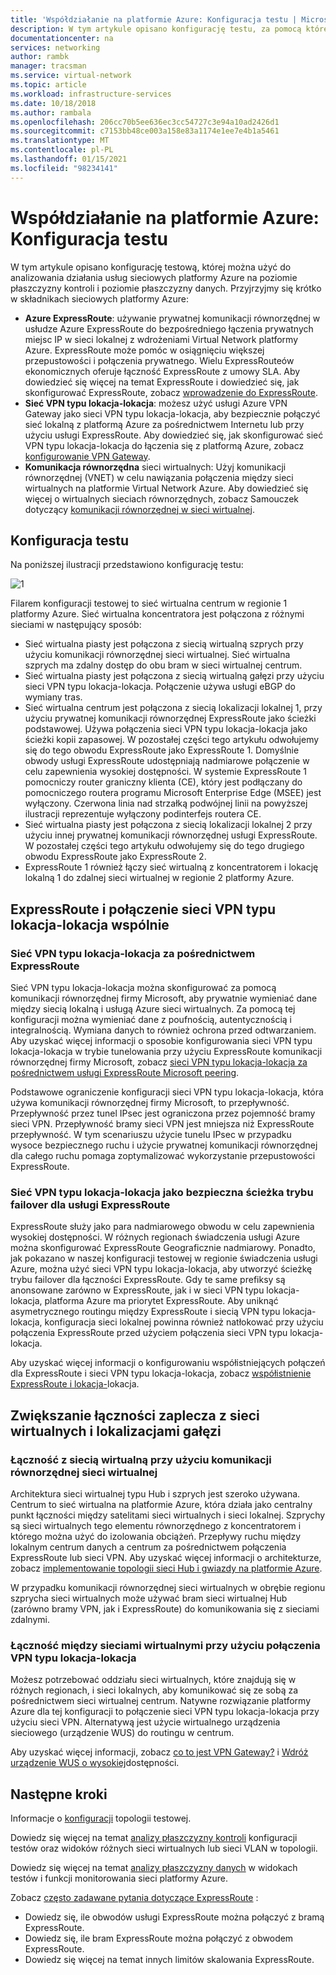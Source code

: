 ```yaml
---
title: 'Współdziałanie na platformie Azure: Konfiguracja testu | Microsoft Docs'
description: W tym artykule opisano konfigurację testu, za pomocą której można analizować współdziałanie między usługą ExpressRoute, siecią VPN typu lokacja-lokacja i wirtualną siecią równorzędną na platformie Azure.
documentationcenter: na
services: networking
author: rambk
manager: tracsman
ms.service: virtual-network
ms.topic: article
ms.workload: infrastructure-services
ms.date: 10/18/2018
ms.author: rambala
ms.openlocfilehash: 206cc70b5ee636ec3cc54727c3e94a10ad2426d1
ms.sourcegitcommit: c7153bb48ce003a158e83a1174e1ee7e4b1a5461
ms.translationtype: MT
ms.contentlocale: pl-PL
ms.lasthandoff: 01/15/2021
ms.locfileid: "98234141"
---
```

# <a name="interoperability-in-azure--test-setup"></a>Współdziałanie na platformie Azure: Konfiguracja testu

W tym artykule opisano konfigurację testową, której można użyć do analizowania działania usług sieciowych platformy Azure na poziomie płaszczyzny kontroli i poziomie płaszczyzny danych. Przyjrzyjmy się krótko w składnikach sieciowych platformy Azure:

-   **Azure ExpressRoute**: używanie prywatnej komunikacji równorzędnej w usłudze Azure ExpressRoute do bezpośredniego łączenia prywatnych miejsc IP w sieci lokalnej z wdrożeniami Virtual Network platformy Azure. ExpressRoute może pomóc w osiągnięciu większej przepustowości i połączenia prywatnego. Wielu ExpressRouteów ekonomicznych oferuje łączność ExpressRoute z umowy SLA. Aby dowiedzieć się więcej na temat ExpressRoute i dowiedzieć się, jak skonfigurować ExpressRoute, zobacz [wprowadzenie do ExpressRoute][ExpressRoute].
-   **Sieć VPN typu lokacja-lokacja**: możesz użyć usługi Azure VPN Gateway jako sieci VPN typu lokacja-lokacja, aby bezpiecznie połączyć sieć lokalną z platformą Azure za pośrednictwem Internetu lub przy użyciu usługi ExpressRoute. Aby dowiedzieć się, jak skonfigurować sieć VPN typu lokacja-lokacja do łączenia się z platformą Azure, zobacz [konfigurowanie VPN Gateway][VPN].
-   **Komunikacja równorzędna** sieci wirtualnych: Użyj komunikacji równorzędnej (VNET) w celu nawiązania połączenia między sieci wirtualnych na platformie Virtual Network Azure. Aby dowiedzieć się więcej o wirtualnych sieciach równorzędnych, zobacz Samouczek dotyczący [komunikacji równorzędnej w sieci wirtualnej][VNet].

## <a name="test-setup"></a>Konfiguracja testu

Na poniższej ilustracji przedstawiono konfigurację testu:

![1][1]

Filarem konfiguracji testowej to sieć wirtualna centrum w regionie 1 platformy Azure. Sieć wirtualna koncentratora jest połączona z różnymi sieciami w następujący sposób:

-   Sieć wirtualna piasty jest połączona z siecią wirtualną szprych przy użyciu komunikacji równorzędnej sieci wirtualnej. Sieć wirtualna szprych ma zdalny dostęp do obu bram w sieci wirtualnej centrum.
-   Sieć wirtualna piasty jest połączona z siecią wirtualną gałęzi przy użyciu sieci VPN typu lokacja-lokacja. Połączenie używa usługi eBGP do wymiany tras.
-   Sieć wirtualna centrum jest połączona z siecią lokalizacji lokalnej 1, przy użyciu prywatnej komunikacji równorzędnej ExpressRoute jako ścieżki podstawowej. Używa połączenia sieci VPN typu lokacja-lokacja jako ścieżki kopii zapasowej. W pozostałej części tego artykułu odwołujemy się do tego obwodu ExpressRoute jako ExpressRoute 1. Domyślnie obwody usługi ExpressRoute udostępniają nadmiarowe połączenie w celu zapewnienia wysokiej dostępności. W systemie ExpressRoute 1 pomocniczy router graniczny klienta (CE), który jest podłączany do pomocniczego routera programu Microsoft Enterprise Edge (MSEE) jest wyłączony. Czerwona linia nad strzałką podwójnej linii na powyższej ilustracji reprezentuje wyłączony podinterfejs routera CE.
-   Sieć wirtualna piasty jest połączona z siecią lokalizacji lokalnej 2 przy użyciu innej prywatnej komunikacji równorzędnej usługi ExpressRoute. W pozostałej części tego artykułu odwołujemy się do tego drugiego obwodu ExpressRoute jako ExpressRoute 2.
-   ExpressRoute 1 również łączy sieć wirtualną z koncentratorem i lokację lokalną 1 do zdalnej sieci wirtualnej w regionie 2 platformy Azure.

## <a name="expressroute-and-site-to-site-vpn-connectivity-in-tandem"></a>ExpressRoute i połączenie sieci VPN typu lokacja-lokacja wspólnie

###  <a name="site-to-site-vpn-over-expressroute"></a>Sieć VPN typu lokacja-lokacja za pośrednictwem ExpressRoute

Sieć VPN typu lokacja-lokacja można skonfigurować za pomocą komunikacji równorzędnej firmy Microsoft, aby prywatnie wymieniać dane między siecią lokalną i usługą Azure sieci wirtualnych. Za pomocą tej konfiguracji można wymieniać dane z poufnością, autentycznością i integralnością. Wymiana danych to również ochrona przed odtwarzaniem. Aby uzyskać więcej informacji o sposobie konfigurowania sieci VPN typu lokacja-lokacja w trybie tunelowania przy użyciu ExpressRoute komunikacji równorzędnej firmy Microsoft, zobacz [sieci VPN typu lokacja-lokacja za pośrednictwem usługi ExpressRoute Microsoft peering][S2S-Over-ExR]. 

Podstawowe ograniczenie konfiguracji sieci VPN typu lokacja-lokacja, która używa komunikacji równorzędnej firmy Microsoft, to przepływność. Przepływność przez tunel IPsec jest ograniczona przez pojemność bramy sieci VPN. Przepływność bramy sieci VPN jest mniejsza niż ExpressRoute przepływność. W tym scenariuszu użycie tunelu IPsec w przypadku wysoce bezpiecznego ruchu i użycie prywatnej komunikacji równorzędnej dla całego ruchu pomaga zoptymalizować wykorzystanie przepustowości ExpressRoute.

### <a name="site-to-site-vpn-as-a-secure-failover-path-for-expressroute"></a>Sieć VPN typu lokacja-lokacja jako bezpieczna ścieżka trybu failover dla usługi ExpressRoute

ExpressRoute służy jako para nadmiarowego obwodu w celu zapewnienia wysokiej dostępności. W różnych regionach świadczenia usługi Azure można skonfigurować ExpressRoute Geograficznie nadmiarowy. Ponadto, jak pokazano w naszej konfiguracji testowej w regionie świadczenia usługi Azure, można użyć sieci VPN typu lokacja-lokacja, aby utworzyć ścieżkę trybu failover dla łączności ExpressRoute. Gdy te same prefiksy są anonsowane zarówno w ExpressRoute, jak i w sieci VPN typu lokacja-lokacja, platforma Azure ma priorytet ExpressRoute. Aby uniknąć asymetrycznego routingu między ExpressRoute i siecią VPN typu lokacja-lokacja, konfiguracja sieci lokalnej powinna również natłokować przy użyciu połączenia ExpressRoute przed użyciem połączenia sieci VPN typu lokacja-lokacja.

Aby uzyskać więcej informacji o konfigurowaniu współistniejących połączeń dla ExpressRoute i sieci VPN typu lokacja-lokacja, zobacz [współistnienie ExpressRoute i lokacja-][ExR-S2S-CoEx]lokacja.

## <a name="extend-back-end-connectivity-to-spoke-vnets-and-branch-locations"></a>Zwiększanie łączności zaplecza z sieci wirtualnych i lokalizacjami gałęzi

### <a name="spoke-vnet-connectivity-by-using-vnet-peering"></a>Łączność z siecią wirtualną przy użyciu komunikacji równorzędnej sieci wirtualnej

Architektura sieci wirtualnej typu Hub i szprych jest szeroko używana. Centrum to sieć wirtualna na platformie Azure, która działa jako centralny punkt łączności między satelitami sieci wirtualnych i sieci lokalnej. Szprychy są sieci wirtualnych tego elementu równorzędnego z koncentratorem i którego można użyć do izolowania obciążeń. Przepływy ruchu między lokalnym centrum danych a centrum za pośrednictwem połączenia ExpressRoute lub sieci VPN. Aby uzyskać więcej informacji o architekturze, zobacz [implementowanie topologii sieci Hub i gwiazdy na platformie Azure][Hub-n-Spoke].

W przypadku komunikacji równorzędnej sieci wirtualnych w obrębie regionu szprycha sieci wirtualnych może używać bram sieci wirtualnej Hub (zarówno bramy VPN, jak i ExpressRoute) do komunikowania się z sieciami zdalnymi.

### <a name="branch-vnet-connectivity-by-using-site-to-site-vpn"></a>Łączność między sieciami wirtualnymi przy użyciu połączenia VPN typu lokacja-lokacja

Możesz potrzebować oddziału sieci wirtualnych, które znajdują się w różnych regionach, i sieci lokalnych, aby komunikować się ze sobą za pośrednictwem sieci wirtualnej centrum. Natywne rozwiązanie platformy Azure dla tej konfiguracji to połączenie sieci VPN typu lokacja-lokacja przy użyciu sieci VPN. Alternatywą jest użycie wirtualnego urządzenia sieciowego (urządzenie WUS) do routingu w centrum.

Aby uzyskać więcej informacji, zobacz [co to jest VPN Gateway?][VPN] i [Wdróż urządzenie WUS o wysokiej][Deploy-NVA]dostępności.

## <a name="next-steps"></a>Następne kroki

Informacje o [konfiguracji][Configuration] topologii testowej.

Dowiedz się więcej na temat [analizy płaszczyzny kontroli][Control-Analysis] konfiguracji testów oraz widoków różnych sieci wirtualnych lub sieci VLAN w topologii.

Dowiedz się więcej na temat [analizy płaszczyzny danych][Data-Analysis] w widokach testów i funkcji monitorowania sieci platformy Azure.

Zobacz [często zadawane pytania dotyczące ExpressRoute][ExR-FAQ] :
-   Dowiedz się, ile obwodów usługi ExpressRoute można połączyć z bramą ExpressRoute.
-   Dowiedz się, ile bram ExpressRoute można połączyć z obwodem ExpressRoute.
-   Dowiedz się więcej na temat innych limitów skalowania ExpressRoute.


<!--Image References-->
[1]: ./media/backend-interoperability/TestSetup.png "Diagram topologii testowej"

<!--Link References-->
[ExpressRoute]: ../expressroute/expressroute-introduction.md
[VPN]: ../vpn-gateway/vpn-gateway-about-vpngateways.md
[VNet]: ../virtual-network/tutorial-connect-virtual-networks-portal.md
[Configuration]: connectivty-interoperability-configuration.md
[Control-Analysis]: connectivty-interoperability-control-plane.md
[Data-Analysis]: connectivty-interoperability-data-plane.md
[ExR-FAQ]: ../expressroute/expressroute-faqs.md
[S2S-Over-ExR]: ../expressroute/site-to-site-vpn-over-microsoft-peering.md
[ExR-S2S-CoEx]: ../expressroute/expressroute-howto-coexist-resource-manager.md
[Hub-n-Spoke]: /azure/architecture/reference-architectures/hybrid-networking/hub-spoke
[Deploy-NVA]: /azure/architecture/reference-architectures/dmz/nva-ha